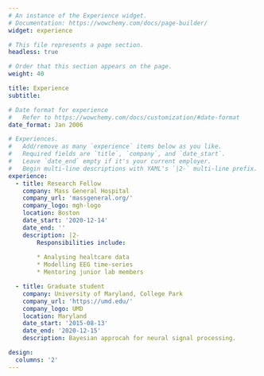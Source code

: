 ```yaml
---
# An instance of the Experience widget.
# Documentation: https://wowchemy.com/docs/page-builder/
widget: experience

# This file represents a page section.
headless: true

# Order that this section appears on the page.
weight: 40

title: Experience
subtitle:

# Date format for experience
#   Refer to https://wowchemy.com/docs/customization/#date-format
date_format: Jan 2006

# Experiences.
#   Add/remove as many `experience` items below as you like.
#   Required fields are `title`, `company`, and `date_start`.
#   Leave `date_end` empty if it's your current employer.
#   Begin multi-line descriptions with YAML's `|2-` multi-line prefix.
experience:
  - title: Research Fellow
    company: Mass General Hospital
    company_url: 'massgeneral.org/'
    company_logo: mgh-logo
    location: Boston
    date_start: '2020-12-14'
    date_end: ''
    description: |2-
        Responsibilities include:
        
        * Analysing healtcare data  
        * Modelling EEG time-series
        * Mentoring junior lab members

  - title: Graduate student
    company: University of Maryland, College Park
    company_url: 'https://umd.edu/'
    company_logo: UMD
    location: Maryland
    date_start: '2015-08-13'
    date_end: '2020-12-15'
    description: Bayesian approcah for neural signal processing.

design:
  columns: '2'
---
```

